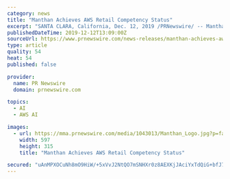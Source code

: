 ```yaml
---
category: news
title: "Manthan Achieves AWS Retail Competency Status"
excerpt: "SANTA CLARA, California, Dec. 12, 2019 /PRNewswire/ -- Manthan, a leading artificial intelligence (AI) - powered Cloud Analytics Company, announced today that it achieved Amazon Web Services (AWS) Retail Competency status in the Advanced Retail Data ..."
publishedDateTime: 2019-12-12T13:09:00Z
sourceUrl: https://www.prnewswire.com/news-releases/manthan-achieves-aws-retail-competency-status-300974031.html
type: article
quality: 54
heat: 54
published: false

provider:
  name: PR Newswire
  domain: prnewswire.com

topics:
  - AI
  - AWS AI

images:
  - url: https://mma.prnewswire.com/media/1043013/Manthan_Logo.jpg?p=facebook
    width: 597
    height: 315
    title: "Manthan Achieves AWS Retail Competency Status"

secured: "uAnMPXOCuNh8mO9HiW/+5xVvJ2NtQO7mSNHXr0z8AEXKjJAciYxTdQiG+bfJ7huN3G2gBiU8P/MTOW7ITzNTGGLvXI3GLd2LeJ7ejALsDpQ+/pWQHAYOBfC2x3GKtTVuYuj86YLqgmm6268Kd2s39Ip5zV+S8pfm+fCgF7mTzDIIPvOmPvXCbKYrzeZsTJ8ExQfpbuzAV4lVAeuE/9gn7YdJ5tuyHvMHVGVo7U1YQMeuTZ6fB/HibAEjcqIrD4jSAfi7OO75IX3krmdvgnxb/A==;SDwx64hqucfwVcD5RLpARQ=="
---
```



